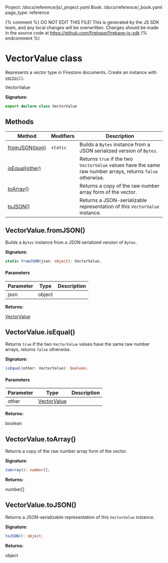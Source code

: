 Project: /docs/reference/js/_project.yaml
Book: /docs/reference/_book.yaml
page_type: reference

{% comment %}
DO NOT EDIT THIS FILE!
This is generated by the JS SDK team, and any local changes will be
overwritten. Changes should be made in the source code at
https://github.com/firebase/firebase-js-sdk
{% endcomment %}

# VectorValue class
Represents a vector type in Firestore documents. Create an instance with <code>[vector()](./firestore_.md#vector_0dbdaf2)</code>.

 VectorValue

<b>Signature:</b>

```typescript
export declare class VectorValue 
```

## Methods

|  Method | Modifiers | Description |
|  --- | --- | --- |
|  [fromJSON(json)](./firestore_.vectorvalue.md#vectorvaluefromjson) | <code>static</code> | Builds a <code>Bytes</code> instance from a JSON serialized version of <code>Bytes</code>. |
|  [isEqual(other)](./firestore_.vectorvalue.md#vectorvalueisequal) |  | Returns <code>true</code> if the two <code>VectorValue</code> values have the same raw number arrays, returns <code>false</code> otherwise. |
|  [toArray()](./firestore_.vectorvalue.md#vectorvaluetoarray) |  | Returns a copy of the raw number array form of the vector. |
|  [toJSON()](./firestore_.vectorvalue.md#vectorvaluetojson) |  | Returns a JSON-serializable representation of this <code>VectorValue</code> instance. |

## VectorValue.fromJSON()

Builds a `Bytes` instance from a JSON serialized version of `Bytes`<!-- -->.

<b>Signature:</b>

```typescript
static fromJSON(json: object): VectorValue;
```

#### Parameters

|  Parameter | Type | Description |
|  --- | --- | --- |
|  json | object |  |

<b>Returns:</b>

[VectorValue](./firestore_.vectorvalue.md#vectorvalue_class)

## VectorValue.isEqual()

Returns `true` if the two `VectorValue` values have the same raw number arrays, returns `false` otherwise.

<b>Signature:</b>

```typescript
isEqual(other: VectorValue): boolean;
```

#### Parameters

|  Parameter | Type | Description |
|  --- | --- | --- |
|  other | [VectorValue](./firestore_.vectorvalue.md#vectorvalue_class) |  |

<b>Returns:</b>

boolean

## VectorValue.toArray()

Returns a copy of the raw number array form of the vector.

<b>Signature:</b>

```typescript
toArray(): number[];
```
<b>Returns:</b>

number\[\]

## VectorValue.toJSON()

Returns a JSON-serializable representation of this `VectorValue` instance.

<b>Signature:</b>

```typescript
toJSON(): object;
```
<b>Returns:</b>

object

